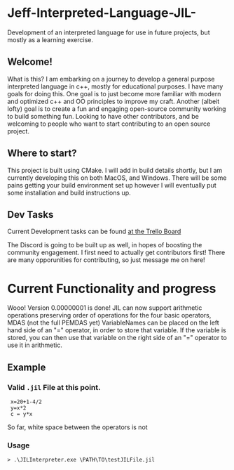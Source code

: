 # Jeff-Interpreted-Language-JIL-
Development of an interpreted language for use in future projects, but mostly as a learning exercise. 

## Welcome!

What is this? I am embarking on a journey to develop a general purpose interpreted language in c++, mostly for educational purposes. I have many goals
for doing this. One goal is to just become more familiar with modern and optimized c++ and OO principles to improve my craft. Another (albeit lofty) goal
is to create a fun and engaging open-source community working to build something fun. Looking to have other contributors, and be welcoming to people who want 
to start contributing to an open source project. 

## Where to start?
This project is built using CMake. I will add in build details shortly, but I am currently developing this on both MacOS, and Windows. There will be some pains getting your build environment set up
however I will eventually put some installation and build instructions up. 

## Dev Tasks
Current Development tasks can be found [at the Trello Board](https://trello.com/b/UHF9wIE2/jil-dev)

The Discord is going to be built up as well, in hopes of boosting the community engagement. I first need to actually get contributors first! There are many opporunities for contributing, so just message me on here!


# Current Functionality and progress
Wooo! Version 0.00000001 is done! JIL can now support arithmetic operations preserving order of operations for the four basic operators, MDAS (not the full PEMDAS yet)
VariableNames can be placed on the left hand side of an "=" operator, in order to store that variable. If the variable is stored, you can then use that variable on the right side of an "=" operator to use it in arithmetic.
## Example
### Valid ```.jil``` File at this point. 
```
 x=20+1-4/2
 y=x*2
 c = y*x
```
 
So far, white space between the operators is not 
 
### Usage
```> .\JILInterpreter.exe \PATH\TO\testJILFile.jil```
 
